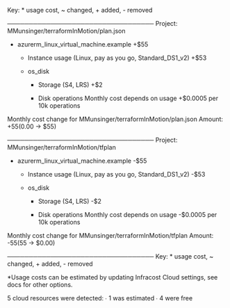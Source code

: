 Key: * usage cost, ~ changed, + added, - removed

──────────────────────────────────
Project: MMunsinger/terraformInMotion/plan.json

+ azurerm_linux_virtual_machine.example
  +$55

    + Instance usage (Linux, pay as you go, Standard_DS1_v2)
      +$53

    + os_disk
    
        + Storage (S4, LRS)
          +$2
    
        + Disk operations
          Monthly cost depends on usage
            +$0.0005 per 10k operations

Monthly cost change for MMunsinger/terraformInMotion/plan.json
Amount:  +$55 ($0.00 → $55)

──────────────────────────────────
Project: MMunsinger/terraformInMotion/tfplan

- azurerm_linux_virtual_machine.example
  -$55

    - Instance usage (Linux, pay as you go, Standard_DS1_v2)
      -$53

    - os_disk
    
        - Storage (S4, LRS)
          -$2
    
        - Disk operations
          Monthly cost depends on usage
            -$0.0005 per 10k operations

Monthly cost change for MMunsinger/terraformInMotion/tfplan
Amount:  -$55 ($55 → $0.00)

──────────────────────────────────
Key: * usage cost, ~ changed, + added, - removed

*Usage costs can be estimated by updating Infracost Cloud settings, see docs for other options.

5 cloud resources were detected:
∙ 1 was estimated
∙ 4 were free